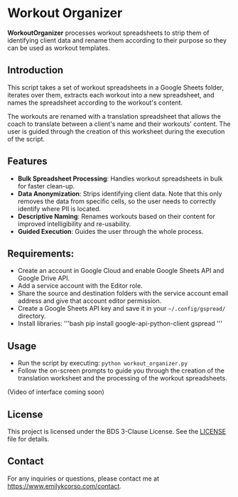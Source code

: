 # Workout Organizer

**WorkoutOrganizer** processes workout spreadsheets to strip them of identifying client data and rename them according to their purpose so they can be used as workout templates.

## Introduction

This script takes a set of workout spreadsheets in a Google Sheets folder, iterates over them, extracts each workout into a new spreadsheet, and names the spreadsheet according to the workout's content.

The workouts are renamed with a translation spreadsheet that allows the coach to translate between a client's name and their workouts' content. The user is guided through the creation of this worksheet during the execution of the script.

## Features

- **Bulk Spreadsheet Processing**: Handles workout spreadsheets in bulk for faster clean-up.
- **Data Anonymization**: Strips identifying client data. Note that this only removes the data from specific cells, so the user needs to correctly identify where PII is located.
- **Descriptive Naming**: Renames workouts based on their content for improved intelligibility and re-usability.
- **Guided Execution**: Guides the user through the whole process. 

## Requirements:

- Create an account in Google Cloud and enable Google Sheets API and Google Drive API.
- Add a service account with the Editor role.
- Share the source and destination folders with the service account email address and give that account editor permission.
- Create a Google Sheets API key and save it in your `~/.config/gspread/` directory.
- Install libraries:
 '''bash
pip install google-api-python-client gspread
'''

## Usage

- Run the script by executing: `python workout_organizer.py`
- Follow the on-screen prompts to guide you through the creation of the translation worksheet and the processing of the workout spreadsheets.

(Video of interface coming soon)

## License

This project is licensed under the BDS 3-Clause License. See the [LICENSE](./LICENSE.txt) file for details.

## Contact

For any inquiries or questions, please contact me at https://www.emilykcorso.com/contact.
